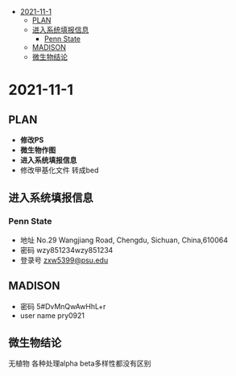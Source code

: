 - [2021-11-1](#2021-11-1)
  - [PLAN](#plan)
  - [进入系统填报信息](#进入系统填报信息)
    - [Penn State](#penn-state)
  - [MADISON](#madison)
  - [微生物结论](#微生物结论)

# 2021-11-1
## PLAN
+ **修改PS**
+ **微生物作图**
+ **进入系统填报信息**
+ 修改甲基化文件 转成bed

## 进入系统填报信息
### Penn State
+ 地址 No.29 Wangjiang Road, Chengdu, Sichuan, China,610064
+ 密码 wzy851234wzy851234
+ 登录号 zxw5399@psu.edu

## MADISON
+ 密码 5#DvMnQwAwHhL+r
+ user name pry0921

## 微生物结论
无植物 各种处理alpha beta多样性都没有区别